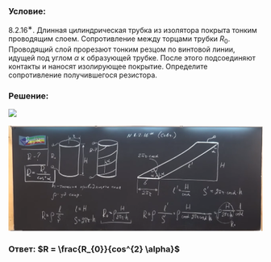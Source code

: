 ###  Условие: 

$8.2.16^{∗}.$ Длинная цилиндрическая трубка из изолятора покрыта тонким проводящим слоем. Сопротивление между торцами трубки $R_{0}$. Проводящий слой прорезают тонким резцом по винтовой линии, идущей под углом $\alpha$ к образующей трубке. После этого подсоединяют контакты и наносят изолирующее покрытие. Определите сопротивление получившегося резистора. 

###  Решение: 

![](https://www.youtube.com/embed/CqG2XNo-Yog) 

![|1911x795, 67%](../../img/8.2.16/01.png) 

###  Ответ: $R = \frac{R_{0}}{cos^{2} \alpha}$ 
